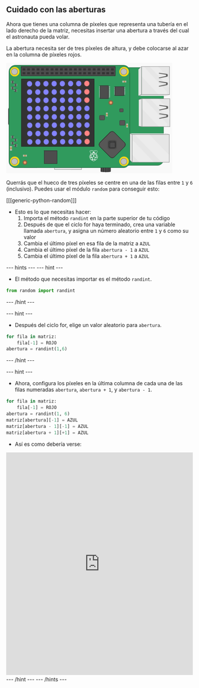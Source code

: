 ## Cuidado con las aberturas

Ahora que tienes una columna de píxeles que representa una tubería en el lado derecho de la matriz, necesitas insertar una abertura a través del cual el astronauta pueda volar.

La abertura necesita ser de tres píxeles de altura, y debe colocarse al azar en la columna de píxeles rojos.

![abertura](images/SH-2.png)

Querrás que el hueco de tres píxeles se centre en una de las filas entre `1` y `6` (inclusivo). Puedes usar el módulo `random` para conseguir esto:

[[[generic-python-random]]]

- Esto es lo que necesitas hacer:
  1. Importa el método `randint` en la parte superior de tu código
  1. Después de que el ciclo for haya terminado, crea una variable llamada `abertura`, y asigna un número aleatorio entre `1` y `6` como su valor
  1. Cambia el último píxel en esa fila de la matriz a `AZUL`
  1. Cambia el último píxel de la fila `abertura - 1` a `AZUL`
  1. Cambia el último píxel de la fila `abertura + 1` a `AZUL`

--- hints ---
 --- hint ---

- El método que necesitas importar es el método `randint`.
```python
from random import randint
```
--- /hint --- 

--- hint ---
- Después del ciclo for, elige un valor aleatorio para `abertura`.
```python
for fila in matriz:
    fila[-1] = ROJO
abertura = randint(1,6)
```
--- /hint --- 

--- hint ---
- Ahora, configura los píxeles en la última columna de cada una de las filas numeradas `abertura`, `abertura + 1`, y `abertura - 1`.
```python
for fila in matriz:
    fila[-1] = ROJO
abertura = randint(1, 6)
matriz[abertura][-1] = AZUL
matriz[abertura - 1][-1] = AZUL
matriz[abertura + 1][+1] = AZUL
```
- Así es como debería verse: 
<iframe src="https://trinket.io/embed/python/29cd037f5f" width="100%" height="600" frameborder="0" marginwidth="0" marginheight="0" allowfullscreen mark="crwd-mark"></iframe> 
--- /hint --- --- /hints ---
